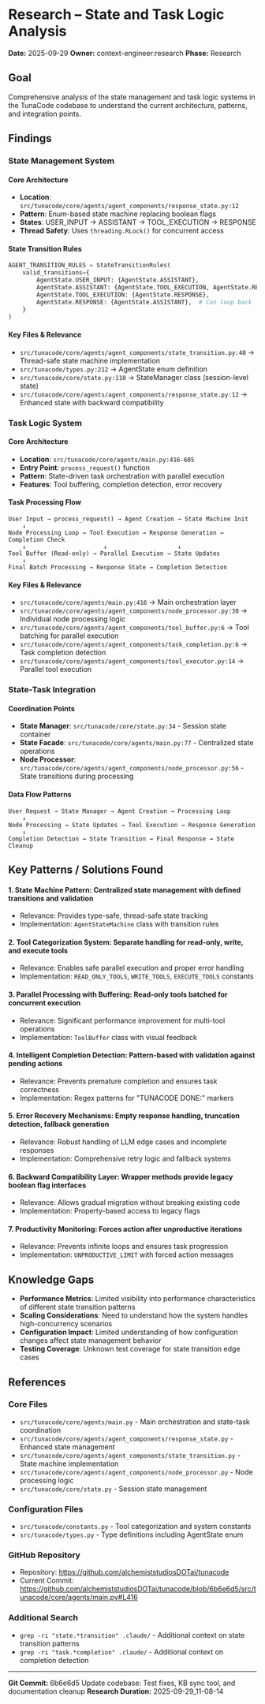 # Research – State and Task Logic Analysis

**Date:** 2025-09-29
**Owner:** context-engineer:research
**Phase:** Research

## Goal
Comprehensive analysis of the state management and task logic systems in the TunaCode codebase to understand the current architecture, patterns, and integration points.

## Findings

### State Management System

#### Core Architecture
- **Location**: `src/tunacode/core/agents/agent_components/response_state.py:12`
- **Pattern**: Enum-based state machine replacing boolean flags
- **States**: USER_INPUT → ASSISTANT → TOOL_EXECUTION → RESPONSE
- **Thread Safety**: Uses `threading.RLock()` for concurrent access

#### State Transition Rules
```python
AGENT_TRANSITION_RULES = StateTransitionRules(
    valid_transitions={
        AgentState.USER_INPUT: {AgentState.ASSISTANT},
        AgentState.ASSISTANT: {AgentState.TOOL_EXECUTION, AgentState.RESPONSE},
        AgentState.TOOL_EXECUTION: {AgentState.RESPONSE},
        AgentState.RESPONSE: {AgentState.ASSISTANT},  # Can loop back
    }
)
```

#### Key Files & Relevance
- `src/tunacode/core/agents/agent_components/state_transition.py:40` → Thread-safe state machine implementation
- `src/tunacode/types.py:212` → AgentState enum definition
- `src/tunacode/core/state.py:110` → StateManager class (session-level state)
- `src/tunacode/core/agents/agent_components/response_state.py:12` → Enhanced state with backward compatibility

### Task Logic System

#### Core Architecture
- **Location**: `src/tunacode/core/agents/main.py:416-605`
- **Entry Point**: `process_request()` function
- **Pattern**: State-driven task orchestration with parallel execution
- **Features**: Tool buffering, completion detection, error recovery

#### Task Processing Flow
```
User Input → process_request() → Agent Creation → State Machine Init
    ↓
Node Processing Loop → Tool Execution → Response Generation → Completion Check
    ↓                      ↓                    ↓
Tool Buffer (Read-only) → Parallel Execution → State Updates
    ↓
Final Batch Processing → Response State → Completion Detection
```

#### Key Files & Relevance
- `src/tunacode/core/agents/main.py:416` → Main orchestration layer
- `src/tunacode/core/agents/agent_components/node_processor.py:30` → Individual node processing logic
- `src/tunacode/core/agents/agent_components/tool_buffer.py:6` → Tool batching for parallel execution
- `src/tunacode/core/agents/agent_components/task_completion.py:6` → Task completion detection
- `src/tunacode/core/agents/agent_components/tool_executor.py:14` → Parallel tool execution

### State-Task Integration

#### Coordination Points
- **State Manager**: `src/tunacode/core/state.py:34` - Session state container
- **State Facade**: `src/tunacode/core/agents/main.py:77` - Centralized state operations
- **Node Processor**: `src/tunacode/core/agents/agent_components/node_processor.py:56` - State transitions during processing

#### Data Flow Patterns
```
User Request → State Manager → Agent Creation → Processing Loop
    ↓
Node Processing → State Updates → Tool Execution → Response Generation
    ↓
Completion Detection → State Transition → Final Response → State Cleanup
```

## Key Patterns / Solutions Found

#### 1. **State Machine Pattern**: Centralized state management with defined transitions and validation
   - Relevance: Provides type-safe, thread-safe state tracking
   - Implementation: `AgentStateMachine` class with transition rules

#### 2. **Tool Categorization System**: Separate handling for read-only, write, and execute tools
   - Relevance: Enables safe parallel execution and proper error handling
   - Implementation: `READ_ONLY_TOOLS`, `WRITE_TOOLS`, `EXECUTE_TOOLS` constants

#### 3. **Parallel Processing with Buffering**: Read-only tools batched for concurrent execution
   - Relevance: Significant performance improvement for multi-tool operations
   - Implementation: `ToolBuffer` class with visual feedback

#### 4. **Intelligent Completion Detection**: Pattern-based with validation against pending actions
   - Relevance: Prevents premature completion and ensures task correctness
   - Implementation: Regex patterns for "TUNACODE DONE:" markers

#### 5. **Error Recovery Mechanisms**: Empty response handling, truncation detection, fallback generation
   - Relevance: Robust handling of LLM edge cases and incomplete responses
   - Implementation: Comprehensive retry logic and fallback systems

#### 6. **Backward Compatibility Layer**: Wrapper methods provide legacy boolean flag interfaces
   - Relevance: Allows gradual migration without breaking existing code
   - Implementation: Property-based access to legacy flags

#### 7. **Productivity Monitoring**: Forces action after unproductive iterations
   - Relevance: Prevents infinite loops and ensures task progression
   - Implementation: `UNPRODUCTIVE_LIMIT` with forced action messages

## Knowledge Gaps

- **Performance Metrics**: Limited visibility into performance characteristics of different state transition patterns
- **Scaling Considerations**: Need to understand how the system handles high-concurrency scenarios
- **Configuration Impact**: Limited understanding of how configuration changes affect state management behavior
- **Testing Coverage**: Unknown test coverage for state transition edge cases

## References

### Core Files
- `src/tunacode/core/agents/main.py` - Main orchestration and state-task coordination
- `src/tunacode/core/agents/agent_components/response_state.py` - Enhanced state management
- `src/tunacode/core/agents/agent_components/state_transition.py` - State machine implementation
- `src/tunacode/core/agents/agent_components/node_processor.py` - Node processing logic
- `src/tunacode/core/state.py` - Session state management

### Configuration Files
- `src/tunacode/constants.py` - Tool categorization and system constants
- `src/tunacode/types.py` - Type definitions including AgentState enum

### GitHub Repository
- Repository: https://github.com/alchemiststudiosDOTai/tunacode
- Current Commit: https://github.com/alchemiststudiosDOTai/tunacode/blob/6b6e6d5/src/tunacode/core/agents/main.py#L416

### Additional Search
- `grep -ri "state.*transition" .claude/` - Additional context on state transition patterns
- `grep -ri "task.*completion" .claude/` - Additional context on completion detection

---
**Git Commit:** 6b6e6d5 Update codebase: Test fixes, KB sync tool, and documentation cleanup
**Research Duration:** 2025-09-29_11-08-14
